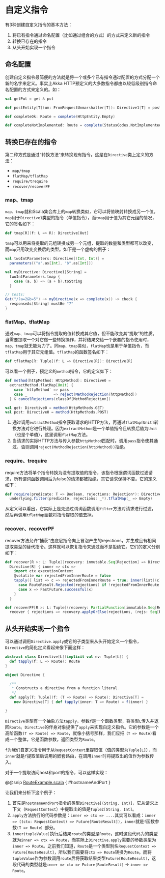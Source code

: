 # 自定义指令

有3种创建自定义指令的基本方法：

1. 将已有指令通过命名配置（比如通过组合的方式）的方式来定义新的指令
2. 转换已存在的指令
3. 从头开始实现一个指令

## 命名配置

创建自定义指令最简便的方法就是将一个或多个已有指令通过配置的方式分配一个新的名字来定义。事实上Akka HTTP预定义的大多数指令都由以较低级别指令命名配置的方式来定义的。如：

```scala
val getPut = get & put

def postEntity[T](um: FromRequestUnmarshaller[T]): Directive1[T] = post & entity(um)

def completeOk: Route = complete(HttpEntity.Empty)

def completeNotImplemented: Route = complete(StatusCodes.NotImplemented)
```

## 转换已存在的指令

第二种方式是通过“转换方法”来转换现有指令，这是在`Directive`类上定义的方法：

- `map/tmap`
- `flatMap/tflatMap`
- `require/trequire`
- `recover/recoverPF`

### map、tmap

`map、tmap`就和Scala集合库上的`map`转换类似，它可以将值映射转换成另一个值。`map`用于`Directive1`类型的指令（单值指令），而`tmap`用于值为其它元组的情况，它的签名如下：

```scala
def tmap[R](f: L => R): Directive[Out]
```

`tmap`可以用来将提取的元组转换成另一个元组，提取的数量和类型都可以改变，而`map`只用改变变换后的类型。如下是一个虚构的例子：

```scala
val twoIntParameters: Directive[(Int, Int)] =
  parameters(("a".as[Int], "b".as[Int]))

val myDirective: Directive1[String] =
  twoIntParameters.tmap {
    case (a, b) => (a + b).toString
  }

// tests:
Get("/?a=2&b=5") ~> myDirective(x => complete(x)) ~> check {
  responseAs[String] mustBe "7"
}
```

### flatMap、tflatMap

通过`map、tmap`可以将指令提取的值转换成其它值，但不能改变其“提取”的性质。当需要提取一个对它做一些转换操作，并将结果交给一个嵌套的指令使用时，`map、tmap`就无能为力了。同`map、tmap`类似，`flatMap`也是用于单值指令，而`tflatMap`用于其它元组值。`tflatMap`的函数签名如下：

```scala
def tflatMap[R: Tuple](f: L => Directive[R]): Directive[R]
```

可以看一个例子，预定义的`method`指令，它的定义如下：

```scala
def method(httpMethod: HttpMethod): Directive0 =
  extractMethod.flatMap[Unit] {
    case `httpMethod` => pass
    case _            => reject(MethodRejection(httpMethod))
  } & cancelRejections(classOf[MethodRejection])

val get: Directive0 = method(HttpMethods.GET)
val post: Directive0 = method(HttpMethods.POST)
```

1. 通过调用`extractMethod`指令获取请求的HTTP方法，再通过`flatMap[Unit]`转换方法对它进行处理。因为`extractMethod`是一个单值指令且转换后值为`Unit`（也是个单值），这里调用`flatMap`方法。
2. 当请求的实际HTTP方法与传入参数`httpMethod`匹配时，调用`pass`指令使其通过，否则调用`reject(MethodRejection(httpMethod))`拒绝。

### require、trequire

require方法将单个指令转换为没有提取值的指令，该指令根据谓词函数过滤请求，所有谓词函数调用后为false的请求都被拒绝，其它请求保持不变。它的定义如下：

```scala
def require(predicate: T => Boolean, rejections: Rejection*): Directive0 =
  underlying.filter(predicate, rejections: _*).tflatMap(_ => Empty)
```

从定义可以看出，它实际上是先通过谓词函数调用`filter`方法对请求进行过滤，然后再调用`tflatMap`函数将指令提取的值去掉。

### recover、recoverPF

recover方法允许“捕获”由底层指令向上冒泡产生的rejections，并生成且有相同提取类型的替代指令。这样就可以恢复指令来通过而不是拒绝它。它们的定义分别如下：

```scala
def recover[R >: L: Tuple](recovery: immutable.Seq[Rejection] => Directive[R]): Directive[R] =
  Directive[R] { inner => ctx =>
    import ctx.executionContext
    @volatile var rejectedFromInnerRoute = false
    tapply({ list => c => rejectedFromInnerRoute = true; inner(list)(c) })(ctx).fast.flatMap {
      case RouteResult.Rejected(rejections) if !rejectedFromInnerRoute => recovery(rejections).tapply(inner)(ctx)
      case x => FastFuture.successful(x)
    }
  }

def recoverPF[R >: L: Tuple](recovery: PartialFunction[immutable.Seq[Rejection], Directive[R]]): Directive[R] =
  recover { rejections => recovery.applyOrElse(rejections, (rejs: Seq[Rejection]) => RouteDirectives.reject(rejs: _*)) }
```

## 从头开始实现一个指令

可以通过调用`Directive.apply`或它的子类型来从头开始定义一个指令，`Directive`的简化定义看起来像下面这样：

```scala
abstract class Directive[L](implicit val ev: Tuple[L]) {
  def tapply(f: L => Route): Route
}

object Directive {

  /**
   * Constructs a directive from a function literal.
   */
  def apply[T: Tuple](f: (T => Route) => Route): Directive[T] =
    new Directive[T] { def tapply(inner: T => Route) = f(inner) }

}
```

`Directive`类型有一个抽象方法`tapply`，参数`f`是一个函数类型，将类型`L`传入并返回`Route`。`Directive`的伴身对象提供了`apply`来实现自定义指令。它的参数是一个高阶函数`(T => Route) => Route`，就像小括号那样，我们应把`（T => Route)`看成一个整体，它是函数参数，返回类型为`Route`。

`f`为我们自定义指令用于从`RequestContext`里提取值（值的类型为`Tuple[L]`），而`inner`就是`f`提取值后调用的嵌套路由，在调用`inner`时将提取出的值作为参数传入。

对于一个提取访问host和port的指令，可以这样实现：

@@snip [RouteExample.scala](../../../scala/book/example/route/RouteExample.scala) { #hostnameAndPort }

让我们来分析下这个例子：

1. 首先是`hostnameAndPort`指令的类型`Directive[(String, Int)]`，它从请求上下文（`RequestContext`）中提取出的值是`Tuple2[String, Int]`。
2. `apply`方法执行的代码参数是：`inner => ctx => ....`其实可以看成：`inner => ((ctx: RequestContext) => Future[RouteResult])`，`inner`就是`f`函数参数`(T => Route）`部分。
3. `inner(tupleValue)`执行后结果`route`的类型是`Route`，这时这段代码为的类型就为`inner => ctx => Route`，而实际上`Directive.apply`需要的参数类型为`inner => Route`。之前我们知道，`Route`是一个类型别名`RequestContext => Future[RouteResult]`，所以我们需要将`ctx => Route`转换为`Route`。而将`tupleValue`作为参数调用`route`后将获取结果类型`Future[RouteResult]`，这段代码的类型就是`inner => ctx => Future[RouteResult]` -> `inner => Route`。
